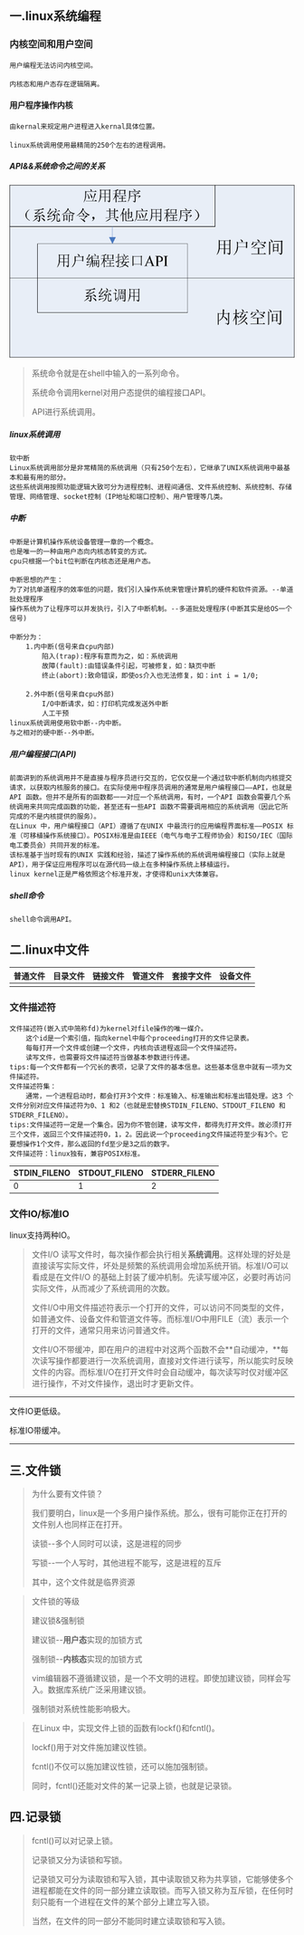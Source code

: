 ## 一.linux系统编程

### 内核空间和用户空间

```
用户编程无法访问内核空间。

内核态和用户态存在逻辑隔离。
```

#### 用户程序操作内核

```
由kernal来规定用户进程进入kernal具体位置。

linux系统调用使用最精简的250个左右的进程调用。
```

##### API&&系统命令之间的关系



<img src="./images/系统命令,API.png" style="zoom:80%;" />

> 系统命令就是在shell中输入的一系列命令。
>
> 系统命令调用kernel对用户态提供的编程接口API。
>
> API进行系统调用。

##### linux系统调用

```
软中断
Linux系统调用部分是非常精简的系统调用（只有250个左右），它继承了UNIX系统调用中最基本和最有用的部分。
这些系统调用按照功能逻辑大致可分为进程控制、进程间通信、文件系统控制、系统控制、存储管理、网络管理、socket控制（IP地址和端口控制）、用户管理等几类。
```

##### 中断

```
中断是计算机操作系统设备管理一章的一个概念。
也是唯一的一种由用户态向内核态转变的方式。
cpu只根据一个bit位判断在内核态还是用户态。

中断思想的产生：
为了对抗单道程序的效率低的问题，我们引入操作系统来管理计算机的硬件和软件资源。--单道批处理程序
操作系统为了让程序可以并发执行，引入了中断机制。--多道批处理程序(中断其实是给OS一个信号)

中断分为：
	1.内中断(信号来自cpu内部)
		陷入(trap):程序有意而为之，如：系统调用
		故障(fault):由错误条件引起，可被修复，如：缺页中断
		终止(abort):致命错误，即使os介入也无法修复，如：int i = 1/0;
	
	2.外中断(信号来自cpu外部)
		I/O中断请求，如：打印机完成发送外中断
		人工干预
linux系统调用使用软中断--内中断。
与之相对的硬中断--外中断。
```

##### 用户编程接口(API)

```
前面讲到的系统调用并不是直接与程序员进行交互的，它仅仅是一个通过软中断机制向内核提交请求，以获取内核服务的接口。在实际使用中程序员调用的通常是用户编程接口——API，也就是API 函数。但并不是所有的函数都一一对应一个系统调用，有时，一个API 函数会需要几个系统调用来共同完成函数的功能，甚至还有一些API 函数不需要调用相应的系统调用（因此它所完成的不是内核提供的服务）。
在Linux 中，用户编程接口（API）遵循了在UNIX 中最流行的应用编程界面标准——POSIX 标准（可移植操作系统接口）。POSIX标准是由IEEE（电气与电子工程师协会）和ISO/IEC（国际电工委员会）共同开发的标准。
该标准基于当时现有的UNIX 实践和经验，描述了操作系统的系统调用编程接口（实际上就是API），用于保证应用程序可以在源代码一级上在多种操作系统上移植运行。
linux kernel正是严格依照这个标准开发，才使得和unix大体兼容。
```

##### shell命令

```
shell命令调用API。
```

## 二.linux中文件

| 普通文件 | 目录文件 | 链接文件 | 管道文件 | 套接字文件 | 设备文件 |
| -------- | -------- | -------- | -------- | ---------- | -------- |
|          |          |          |          |            |          |

### 文件描述符

```
文件描述符(嵌入式中简称fd)为kernel对file操作的唯一媒介。
	这个id是一个索引值，指向kernel中每个proceeding打开的文件记录表。
	每每打开一个文件或创建一个文件，内核向该进程返回一个文件描述符。
	读写文件，也需要将文件描述符当做基本参数进行传递。
tips:每一个文件都有一个冗长的表项，记录了文件的基本信息。这些基本信息中就有一项为文件描述符。
文件描述符集：
	通常，一个进程启动时，都会打开3个文件：标准输入、标准输出和标准出错处理。这3 个文件分别对应文件描述符为0、1 和2（也就是宏替换STDIN_FILENO、STDOUT_FILENO 和STDERR_FILENO）。
tips:文件描述符一定是一个集合。因为你不管创建，读写文件，都得先打开文件。故必须打开三个文件，返回三个文件描述符0，1，2。因此说一个proceeding文件描述符至少有3个。它要想操作1个文件，那么返回的fd至少是3之后的数字。
文件描述符：linux独有，兼容POSIX标准。
```

| STDIN_FILENO | STDOUT_FILENO | STDERR_FILENO |
| ------------ | ------------- | ------------- |
| 0            | 1             | 2             |

### 文件IO/标准IO

linux支持两种IO。

> 文件I/O 读写文件时，每次操作都会执行相关**系统调用**。这样处理的好处是直接读写实际文件，坏处是频繁的系统调用会增加系统开销。标准I/O可以看成是在文件I/O 的基础上封装了缓冲机制。先读写缓冲区，必要时再访问实际文件，从而减少了系统调用的次数。
>
> 文件I/O中用文件描述符表示一个打开的文件，可以访问不同类型的文件，如普通文件、设备文件和管道文件等。而标准I/O中用FILE（流）表示一个打开的文件，通常只用来访问普通文件。
>
> 文件I/O不带缓冲，即在用户的进程中对这两个函数不会**自动缓冲，**每次读写操作都要进行一次系统调用，直接对文件进行读写，所以能实时反映文件的内容。而标准I/O在打开文件时会自动缓冲，每次读写时仅对缓冲区进行操作，不对文件操作，退出时才更新文件。

---

文件IO更低级。

标准IO带缓冲。

---

## 三.文件锁

> 为什么要有文件锁？
>
> 我们要明白，linux是一个多用户操作系统。那么，很有可能你正在打开的文件别人也同样正在打开。
>
> 读锁--多个人同时可以读，这是进程的同步
>
> 写锁--一个人写时，其他进程不能写，这是进程的互斥
>
> 其中，这个文件就是临界资源

> 文件锁的等级
>
> 建议锁&强制锁
>
> 建议锁--**用户态**实现的加锁方式
>
> 强制锁--**内核态**实现的加锁方式
>
> vim编辑器不遵循建议锁，是一个不文明的进程。即使加建议锁，同样会写入。数据库系统广泛采用建议锁。
>
> 强制锁对系统性能影响极大。

> 在Linux 中，实现文件上锁的函数有lockf()和fcntl()。
>
> lockf()用于对文件施加建议性锁。
>
> fcntl()不仅可以施加建议性锁，还可以施加强制锁。
>
> 同时，fcntl()还能对文件的某一记录上锁，也就是记录锁。
>

## 四.记录锁

> fcntl()可以对记录上锁。
>
> 记录锁又分为读锁和写锁。
>
> 记录锁又可分为读取锁和写入锁，其中读取锁又称为共享锁，它能够使多个进程都能在文件的同一部分建立读取锁。而写入锁又称为互斥锁，在任何时刻只能有一个进程在文件的某个部分上建立写入锁。
>
> 
>
> 当然，在文件的同一部分不能同时建立读取锁和写入锁。

